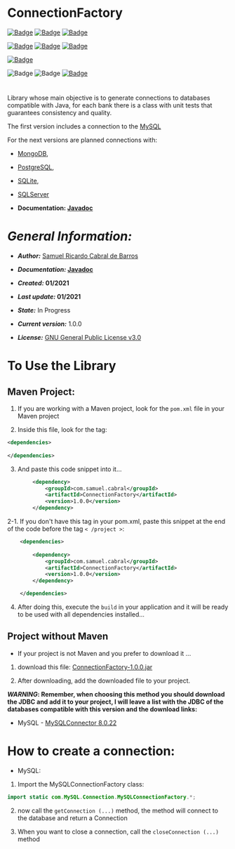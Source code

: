 # ConnectionFactory


[![Badge](https://img.shields.io/static/v1?label=Samuel&message=Ricardo&color=green&style=for-the-badge&logo=GITHUB)](https://github.com/Samuel-Ricardo)
[![Badge](https://img.shields.io/static/v1?label=Samuel&message=Ricardo&color=green&style=for-the-badge&logo=LinkedIn)](https://www.linkedin.com/in/samuel-ricardo-cabral/)
[![Badge](https://img.shields.io/static/v1?label=License&message=GNU%20v3.0&color=green&style=for-the-badge&logo=GITHUB)](https://github.com/Samuel-Ricardo/ConnectionFactory/blob/master/LICENSE)


[![Badge](https://img.shields.io/static/v1?label=Made%20With&message=Java&color=red&style=for-the-badge&logo=JAVA)](https://www.oracle.com/java/technologies/)
[![Badge](https://img.shields.io/static/v1?label=JDK&message=8&color=red&style=for-the-badge&logo=JAVA)](https://www.oracle.com/java/technologies/javase/javase-jdk8-downloads.html)
[![Badge](https://img.shields.io/static/v1?label=Made%20With&message=Apache%20Maven&color=red&style=for-the-badge&logo=Apache-Maven)](https://maven.apache.org/)


[![Badge](https://img.shields.io/static/v1?label=Compatible%20With&message=MySQL&color=green&style=for-the-badge&logo=Apache)](https://www.mysql.com/)


![Badge](https://img.shields.io/static/v1?label=Version&message=1.0.0&color=green&style=for-the-badge&logo=GITHUB)
![Badge](https://img.shields.io/static/v1?label=State&message=in%20progress&color=green&style=for-the-badge&logo=GITHUB)
[![Badge](https://img.shields.io/static/v1?label=Documentation&message=Javadoc&color=red&style=for-the-badge&logo=JAVA)](https://samuel-ricardo.github.io/Javadoc-ConnectionFactory.github.io/)
#

Library whose main objective is to generate connections to databases compatible with Java, for each bank there is a class with unit tests that guarantees consistency and quality.

The first version includes a connection to the [MySQL](https://www.mysql.com/)

For the next versions are planned connections with:

- [MongoDB](https://www.mongodb.com/),
- [PostgreSQL](https://www.postgresql.org/),
- [SQLite](https://www.sqlite.org/index.html),
- [SQLServer](https://www.microsoft.com/pt-br/sql-server/sql-server-downloads)

- __Documentation: [Javadoc](https://samuel-ricardo.github.io/Javadoc-ConnectionFactory.github.io/)__
  
# __*General Information:*__

- __*Author:*__ [Samuel Ricardo Cabral de Barros](https://github.com/Samuel-Ricardo)

- __*Documentation:* [Javadoc](https://samuel-ricardo.github.io/Javadoc-ConnectionFactory.github.io/)__

- __*Created:*  01/2021__ 

- __*Last update:*  01/2021__ 

- __*State:*__ In Progress

- __*Current version:*__ 1.0.0

- __*License:*__ [GNU General Public License v3.0](https://github.com/Samuel-Ricardo/ConnectionFactory/blob/master/LICENSE)

# To Use the Library 
## Maven Project:

1. If you are working with a Maven project, look for the `pom.xml` file in your Maven project

2. Inside this file, look for the tag:

``` XML
<dependencies>
	
</dependencies>
``` 

3. And paste this code snippet into it...

``` XML
        <dependency>
            <groupId>com.samuel.cabral</groupId>
            <artifactId>ConnectionFactory</artifactId>
            <version>1.0.0</version>
        </dependency>
``` 

2-1. If you don't have this tag in your pom.xml, paste this snippet at the end of the code before the tag `< /project >`:


``` XML
    <dependencies>
       
        <dependency>
            <groupId>com.samuel.cabral</groupId>
            <artifactId>ConnectionFactory</artifactId>
            <version>1.0.0</version>
        </dependency>

    </dependencies>
``` 


4. After doing this, execute the `build` in your application and it will be ready to be used with all dependencies installed...


## Project without Maven 


- If your project is not Maven and you prefer to download it ...


1. download this file: [ConnectionFactory-1.0.0.jar](https://github.com/Samuel-Ricardo/ConnectionFactory/blob/master/Lib/ConnectionFactory-1.0.0.jar?raw=true)


2. After downloading, add the downloaded file to your project.


__*WARNING*: Remember, when choosing this method you should download the JDBC and add it to your project, I will leave a list with the JDBC of the databases compatible with this version and the download links:__


- MySQL - [MySQLConnector 8.0.22](https://dev.mysql.com/downloads/connector/j/?os=26)



# How to create a connection: 
	
- MySQL:


1. Import the MySQLConnectionFactory class:


```Java
import static com.MySQL.Connection.MySQLConnectionFactory.*;
```

2. now call the `getConnection (...)` method, the method will connect to the database and return a Connection


3. When you want to close a connection, call the `closeConnection (...)` method

